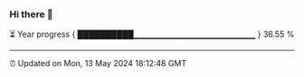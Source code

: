 ### Hi there 👋

⏳ Year progress { ██████████▁▁▁▁▁▁▁▁▁▁▁▁▁▁▁▁▁▁▁▁ } 36.55 %

---

⏰ Updated on Mon, 13 May 2024 18:12:48 GMT
